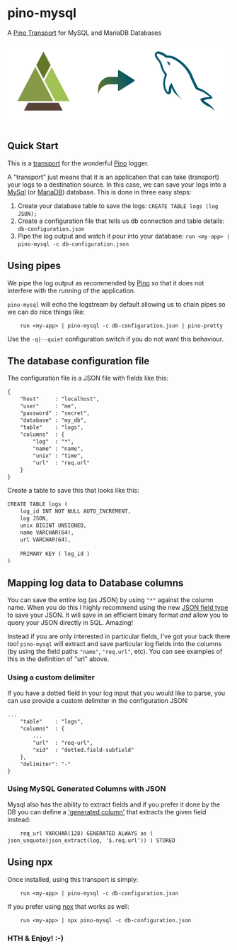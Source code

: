 # pino-mysql
A [Pino Transport](https://getpino.io/#/docs/transports) for MySQL and MariaDB Databases

![pino-mysql](pino-mysql.png)


## Quick Start

This is a [transport](https://getpino.io/#/docs/transports) for the
wonderful [Pino](https://getpino.io) logger.

A "transport" just means that it is an application that can take
(transport) your logs to a destination source. In this case, we can
save your logs into a [MySql](https://www.mysql.com/) (or [MariaDB](https://mariadb.org/)) database. This is done in three easy steps:

1. Create your database table to save the logs: `CREATE TABLE logs (log JSON);`
2. Create a configuration file that tells us db connection and table
   details: `db-configuration.json`
3. Pipe the log output and watch it pour into your database:
    `run <my-app> | pino-mysql -c db-configuration.json`


## Using pipes

We pipe the log output as recommended by [Pino](https://getpino.io) so
that it does not interfere with the running of the application.

`pino-mysql` will echo the logstream by default allowing us to chain
pipes so we can do nice things like:

```
    run <my-app> | pino-mysql -c db-configuration.json | pino-pretty
```

Use the `-q|--quiet` configuration switch if you do not want this
behaviour.


## The database configuration file
The configuration file is a JSON file with fields like this:

```
{
    "host"     : "localhost",
    "user"     : "me",
    "password" : "secret",
    "database" : "my_db",
    "table"    : "logs",
    "columns"  : {
        "log"  : "*",
        "name" : "name",
        "unix" : "time",
        "url"  : "req.url"
    }
}
```

Create a table to save this that looks like this:

```
CREATE TABLE logs (
    log_id INT NOT NULL AUTO_INCREMENT,
    log JSON,
    unix BIGINT UNSIGNED,
    name VARCHAR(64),
    url VARCHAR(64),

    PRIMARY KEY ( log_id )
)
```



## Mapping log data to Database columns

You can save the entire log (as JSON) by using `"*"` against the column
name. When you do this I highly recommend using the new [JSON field type](https://dev.mysql.com/doc/refman/8.0/en/json.html)
to save your JSON. It will save in an efficient binary format _and_
allow you to query your JSON directly in SQL. Amazing!

Instead if you are only interested in particular fields, I've got your
back there too! `pino-mysql` will extract and save particular log fields
into the columns (by using the field paths `"name"`, `"req.url"`, etc).
You can see examples of this in the definition of "url" above.

### Using a custom delimiter

If you have a dotted field in your log input that you would like to
parse, you can use provide a custom delimiter in the configuration JSON:

```
...
    "table"    : "logs",
    "columns"  : {
        ...
        "url"  : "req-url",
        "xid"  : "dotted.field-subfield"
    },
    "delimiter": "-"
}
```

### Using MySQL Generated Columns with JSON

Mysql also has the ability to extract fields and if you prefer it done
by the DB you can define a
['generated
column'](https://dev.mysql.com/doc/refman/5.7/en/create-table-generated-columns.html)
that extracts the given field instead:

```
    req_url VARCHAR(128) GENERATED ALWAYS as ( json_unquote(json_extract(log, '$.req.url')) ) STORED

```


## Using npx

Once installed, using this transport is simply:

```
    run <my-app> | pino-mysql -c db-configuration.json
```

If you prefer using
[npx](https://medium.com/@maybekatz/introducing-npx-an-npm-package-runner-55f7d4bd282b)
that works as well:

```
    run <my-app> | npx pino-mysql -c db-configuration.json
```


### HTH & Enjoy! :-)



